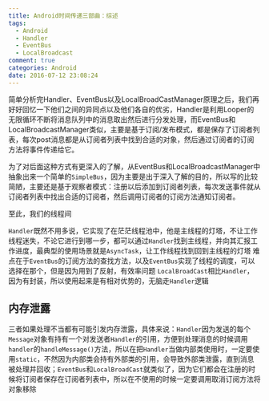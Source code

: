 ```yaml
---
title: Android时间传递三部曲：综述
tags:
  - Android
  - Handler
  - EventBus
  - LocalBroadcast
comment: true
categories: Android
date: 2016-07-12 23:08:24
---
```


简单分析完Handler、EventBus以及LocalBroadCastManager原理之后，我们再好好回忆一下他们之间的异同点以及他们各自的优劣，Handler是利用Looper的无限循环不断将消息队列中的消息取出然后进行分发处理，而EventBus和LocalBroadcastManager类似，主要是基于订阅/发布模式，都是保存了订阅者列表，每次post消息都是从订阅者列表中找到合适的对象，然后通过订阅者的订阅方法将事件传递给它。

为了对后面这种方式有更深入的了解，从EventBus和LocalBroadcastManager中抽象出来一个简单的`SimpleBus`，因为主要是出于深入了解的目的，所以写的比较简陋，主要还是基于观察者模式：注册以后添加到订阅者列表，每次发送事件就从订阅者列表中找出合适的订阅者，然后调用订阅者的订阅方法通知订阅者。

至此，我们的线程间


`Handler`既然不用多说，它实现了在茫茫线程池中，他是主线程的灯塔，不让工作线程迷失，不论它进行到哪一步，都可以通过`Handler`找到主线程，并向其汇报工作进度，最典型的使用场景就是`AsyncTask`，让工作线程找到回到主线程的灯塔
难点在于`EventBus`的订阅方法的查找方法，以及`EventBus`实现了线程的调度，可以选择在那个，但是因为用到了反射，有效率问题
`LocalBroadCast`相比`Handler`，因为有封装，所以使用起来是有相对优势的，无脑走`Handler`逻辑

## 内存泄露
三者如果处理不当都有可能引发内存泄露，具体来说：`Handler`因为发送的每个`Message`对象有持有一个对发送者`Handler`的引用，方便到处理消息的时候调用`handler`的`handleMessage()`方法，所以在把`Handler`当做内部类使用时，一定要使用`static`，不然因为内部类会持有外部类的引用，会导致外部类泄露，直到消息被处理并回收；`EventBus`和`LocalBroadCast`就类似了，因为它们都会在注册的时候将订阅者保存在订阅者列表中，所以在不使用的时候一定要调用取消订阅方法将对象移除